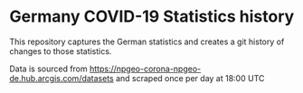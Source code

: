 # Germany COVID-19 Statistics history

This repository captures the German statistics and creates a git history of changes to those statistics.

Data is sourced from https://npgeo-corona-npgeo-de.hub.arcgis.com/datasets and scraped once per day at 18:00 UTC
